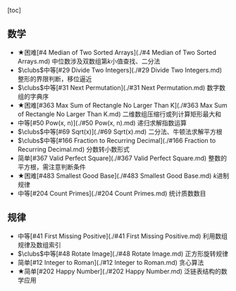 [toc]

## 数学

* $\bigstar$困难[#4 Median of Two Sorted Arrays](./#4 Median of Two Sorted Arrays.md)    中位数涉及双数组第$k$小值查找、二分法
* $\clubs$中等[#29 Divide Two Integers](./#29 Divide Two Integers.md)    整形的界限判断，移位逼近
* $\clubs$中等[#31 Next Permutation](./#31 Next Permutation.md)    数字数组的字典序
* $\bigstar$困难[#363 Max Sum of Rectangle No Larger Than K](./#363 Max Sum of Rectangle No Larger Than K.md)    二维数组压缩行或列计算矩形最大和
* 中等[#50 Pow(x, n)](./#50 Pow(x, n).md)    递归求解指数运算
* $\clubs$中等[#69 Sqrt(x)](./#69 Sqrt(x).md)    二分法、牛顿法求解平方根
* $\clubs$中等[#166 Fraction to Recurring Decimal](./#166 Fraction to Recurring Decimal.md)    分数转小数形式
* 简单[#367 Valid Perfect Square](./#367 Valid Perfect Square.md)    整数的平方根，需注意判断条件
* $\bigstar$困难[#483 Smallest Good Base](./#483 Smallest Good Base.md)    $k$进制规律
* 中等[#204 Count Primes](./#204 Count Primes.md)    统计质数数目

## 规律

* 中等[#41 First Missing Positive](./#41 First Missing Positive.md)    利用数组规律及数组索引
* $\clubs$中等[#48 Rotate Image](./#48 Rotate Image.md)    正方形旋转规律
* 简单[#12 Integer to Roman](./#12 Integer to Roman.md)    贪心算法
* $\bigstar$简单[#202 Happy Number](./#202 Happy Number.md)    泛链表结构的数学应用